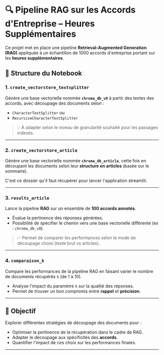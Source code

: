 # 🔍 Pipeline RAG sur les Accords d'Entreprise – Heures Supplémentaires

Ce projet met en place une pipeline **Retrieval-Augmented Generation (RAG)** appliquée à un échantillon de 1000 accords d'entreprise portant sur les **heures supplémentaires**.

## 📁 Structure du Notebook

### 1. `create_vectorstore_textsplitter`

Génère une base vectorielle nommée **`chroma_db_v0`** à partir des textes des accords, avec découpage des documents selon :

* `CharacterTextSplitter` ou
* `RecursiveCharacterTextSplitter`

> 💡 À adapter selon le niveau de granularité souhaité pour les passages indexés.

---

### 2. `create_vectorstore_article`

Génère une base vectorielle nommée **`chroma_db_article`**, cette fois en découpant les documents selon leur **structure en articles** (basée sur le sommaire).

C'est ce dossier qu'il faut récupérer pour lancer l'application streamlit. 

---

### 3. `results_article`

Lance la pipeline **RAG** sur un ensemble de **100 accords annotés**.

* Évalue la pertinence des réponses générées.
* Possibilité de spécifier le chemin vers une base vectorielle différente (ex : `chroma_db_v0`).

> ✅ Permet de comparer les performances selon le mode de découpage choisi (texte brut vs articles).

---

### 4. `comparaison_k`

Compare les performances de la pipeline RAG en faisant varier le nombre de documents récupérés `k` (de 1 à 10).

* Analyse l'impact du paramètre `k` sur la qualité des réponses.
* Permet de trouver un bon compromis entre **rappel** et **précision**.

---

## 🚀 Objectif

Explorer différentes stratégies de découpage des documents pour :

* Optimiser la pertinence de la récupération dans le cadre de RAG.
* Adapter le découpage aux spécificités des **accords**.
* Quantifier l'impact de ces choix sur les performances finales.

---

